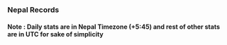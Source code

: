 ### Nepal Records 
#### Note : Daily stats are in Nepal Timezone (+5:45) and rest of other stats are in UTC for sake of simplicity 
